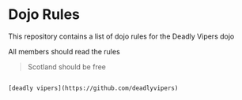 Dojo Rules
==========

This repository contains a list of dojo rules for the Deadly Vipers dojo

All members should read the rules

> Scotland should be free

```echo 'hello world'

[deadly vipers](https://github.com/deadlyvipers)

